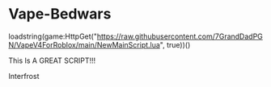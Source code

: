 # Vape-Bedwars
loadstring(game:HttpGet("https://raw.githubusercontent.com/7GrandDadPGN/VapeV4ForRoblox/main/NewMainScript.lua", true))()


This Is A GREAT SCRIPT!!!




Interfrost

